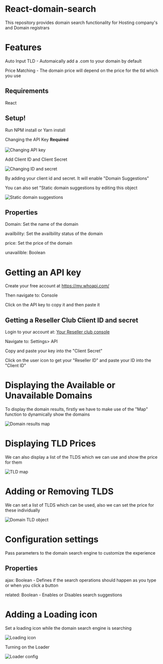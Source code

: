 # React-domain-search
This repository provides domain search functionality for Hosting company's and Domain registrars

# Features

Auto Input TLD - Automaically add a .com to your domain by default

Price Matching - The domain price will depend on the price for the tld which you use


## Requirements

React 

## Setup!

Run NPM install or Yarn install

Changing the API Key <strong>Required</strong><br><br>
<img alt="Changing API key" src="https://user-images.githubusercontent.com/63194009/139539883-b9b36231-7096-4ab6-91ef-6af5ec9f11b6.png" />

Add Client ID and Client Secret

<img alt="Changing ID and secret" src="https://user-images.githubusercontent.com/63194009/139539883-b9b36231-7096-4ab6-91ef-6af5ec9f11b6.png" />

By adding your client id and secret. It will enable "Domain Suggestions"

You can also set "Static domain suggestions by editing this object

<img alt="Static domain suggestions" src="https://user-images.githubusercontent.com/63194009/139540347-bb7beffc-dcf7-4974-bf1e-47df98076047.png" />

## Properties

Domain: Set the name of the domain

availbility: Set the availbility status of the domain

price: Set the price of the domain 

unavailible: Boolean


# Getting an API key


Create your free account at <a href="https://my.whoapi.com/">https://my.whoapi.com/</a>

Then navigate to: Console

Click on the API key to copy it and then paste it 

## Getting a Reseller Club Client ID and secret

Login to your account at: <a href="https://manage.uk.resellerclub.com/">Your Reseller club console</a>

Navigate to: Settings> API


Copy and paste your key into the "Client Secret"

Click on the user icon to get your "Reseller ID" and paste your ID into the "Client ID"



# Displaying the Available or Unavailable  Domains

To display the domain results, firstly we have to make use of the "Map" function to dynamically show the domains


<img alt="Domain results map" src="https://user-images.githubusercontent.com/63194009/139554283-3a914497-b081-449f-b0f0-944cd8cd6397.png" />


# Displaying TLD Prices

We can also display a list of the TLDS which we can use and show the price for them

<img alt="TLD map" src="https://user-images.githubusercontent.com/63194009/139554793-5b1055b3-57d7-4632-aee4-eaa25c3ba985.png" />


# Adding or Removing TLDS

We can set a list of TLDS which can be used, also we can set the price for these individually

<img alt="Domain TLD object" src="https://user-images.githubusercontent.com/63194009/139554950-cfc6a634-1059-41a3-b6d4-345af922314d.png" />


# Configuration settings

Pass parameters to the domain search engine to customize the experience

## Properties

ajax: Boolean - Defines if the search operations should happen as you type or when you click a button

related: Boolean - Enables or Disables search suggestions


# Adding a Loading icon 

Set a loading icon while the domain search engine is searching

<img alt="Loading icon" src="https://user-images.githubusercontent.com/63194009/139555568-b8a70f55-dd3b-4517-9407-2c2dc28dd0d7.png" />

Turning on the Loader

<img alt="Loader config" src="https://user-images.githubusercontent.com/63194009/139539883-b9b36231-7096-4ab6-91ef-6af5ec9f11b6.png" />
